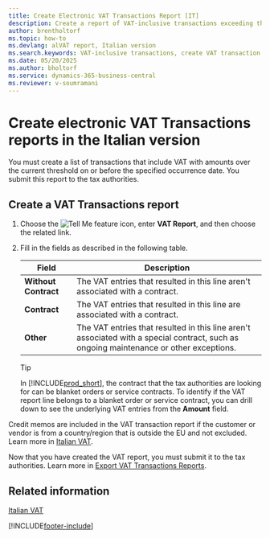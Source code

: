 ```yaml
---
title: Create Electronic VAT Transactions Report [IT]
description: Create a report of VAT-inclusive transactions exceeding the current threshold by the specified date.
author: brentholtorf
ms.topic: how-to
ms.devlang: alVAT report, Italian version
ms.search.keywords: VAT-inclusive transactions, create VAT transaction reports, Italian version
ms.date: 05/20/2025
ms.author: bholtorf
ms.service: dynamics-365-business-central
ms.reviewer: v-soumramani
---
```


# Create electronic VAT Transactions reports in the Italian version

You must create a list of transactions that include VAT with amounts over the current threshold on or before the specified occurrence date. You submit this report to the tax authorities.  

## Create a VAT Transactions report  

1. Choose the ![Tell Me feature](../../media/ui-search/search_small.png "Tell me what you want to do") icon, enter **VAT Report**, and then choose the related link.  
1. Fill in the fields as described in the following table.  

    |Field|Description|  
    |-------------------------------------|---------------------------------------|  
    |**Without Contract**|The VAT entries that resulted in this line aren't associated with a contract.|  
    |**Contract**|The VAT entries that resulted in this line are associated with a contract.|  
    |**Other**|The VAT entries that resulted in this line aren't associated with a special contract, such as ongoing maintenance or other exceptions.|  

    > [!TIP]  
    > In [!INCLUDE[prod_short](../../includes/prod_short.md)], the contract that the tax authorities are looking for can be blanket orders or service contracts. To identify if the VAT report line belongs to a blanket order or service contract, you can drill down to see the underlying VAT entries from the **Amount** field.  

Credit memos are included in the VAT transaction report if the customer or vendor is from a country/region that is outside the EU and not excluded. Learn more in [Italian VAT](italian-vat.md).  

Now that you have created the VAT report, you must submit it to the tax authorities. Learn more in [Export VAT Transactions Reports](how-to-export-vat-transactions-reports.md).  

## Related information

[Italian VAT](italian-vat.md)

[!INCLUDE[footer-include](../../includes/footer-banner.md)]
